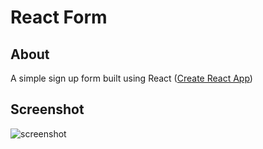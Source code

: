 # React Form

## About

A simple sign up form built using React ([Create React App](https://github.com/facebook/create-react-app))

## Screenshot

![screenshot](https://drive.google.com/uc?export=view&id=1lE0_3fgl37mKsVH6fOWFeaGbUDn1Gifr)
